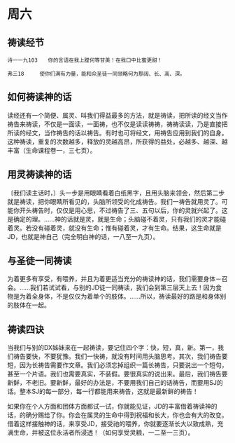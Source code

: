 # 周六

## 祷读经节
```
诗一一九103　　你的言语在我上膛何等甘美！在我口中比蜜更甜！

弗三18　　　使你们满有力量，能和众圣徒一同领略何为那阔、长、高、深。
```

## 如何祷读神的话

读经还有一个简便、属灵、叫我们得益最多的方法，就是祷读，把所读的经文当作祷告来祷读，不仅是一面读，一面祷，也不仅是读读祷祷，祷祷读读，乃是直接把所读的经文，当作祷告的话以祷告。有时也可将经文，用祷告应用到我们的自身。这种祷读，重复的次数越多，释放的灵越高昂，所获得的益处，必越多、越深、越丰富（生命课程卷一，三七页）。

## 用灵祷读神的话

〔我们读主话时，〕头一步是用眼睛看着白纸黑字，且用头脑来领会，然后第二步就是祷读，把你眼睛所看见的，头脑所领受的化成祷告。我们一祷告就用灵了。可能你开头祷告时，仅仅是用心思，不过祷告了三、五句以后，你的灵就兴起了。这是确定的理。......神的话就是灵，就是生命；头脑碰不着灵，只有我们的灵才能碰着灵。若没有碰着灵，就没有生命；惟有碰着灵，才有生命。结果，这生命就是JD，也就是神自己（完全明白神的话，一八至一九页）。

## 与圣徒一同祷读

为着更多有享受，有喂养，并且为着更适当充分的祷读神的话，我们需要身体－召会。......我们若试试看，与别的JD徒一同祷读，我们会到第三层天上去！因为食物是为着全身体，不是仅仅为着单个的肢体。......所以，祷读最好的路是和身体别的肢体在一起。

## 祷读四诀

当我们与别的DX姊妹来在一起祷读，要记住四个字：快，短，真，新。第一，我们祷告要快，不要犹豫。我们一快祷，就没有时间用头脑思考。其次，我们祷告要短，因为长祷告需要作文章。我们必须忘掉组织一篇长祷告，只要说出一个短句，甚至一个片语。我们也需要真实，不装假。要很真实的说出来。最后，我们祷告要新鲜，不老旧。要新鲜，最好的办法是，不要用我们自己的话祷告，而要用SJ的话。整本SJ的每一部分，每一行都能用来祷告，这就是最新鲜的祷告！

如果你在个人方面和团体方面都试一试，你就能见证，JD的丰富借着祷读神的话，的确分赐给了你。你会在属灵的生命中得到祝福和长大，你也会有大的改变。借着这样接触神的话，来享受JD，接受祂的喂养，你就要逐渐长大以致成熟，充满生命，并被这位永活者所浸透！（如何享受灵粮，一二至一三页）。
